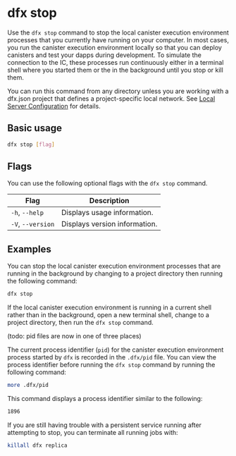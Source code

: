 # dfx stop

Use the `dfx stop` command to stop the local canister execution environment processes that you currently have running on your computer. In most cases, you run the canister execution environment locally so that you can deploy canisters and test your dapps during development. To simulate the connection to the IC, these processes run continuously either in a terminal shell where you started them or the in the background until you stop or kill them.

You can run this command from any directory unless you are working with a dfx.json project that defines a project-specific local network.  See [Local Server Configuration](dfx-start.md#local-server-configuration) for details.

## Basic usage

``` bash
dfx stop [flag]
```

## Flags

You can use the following optional flags with the `dfx stop` command.

| Flag              | Description                   |
|-------------------|-------------------------------|
| `-h`, `--help`    | Displays usage information.   |
| `-V`, `--version` | Displays version information. |

## Examples

You can stop the local canister execution environment processes that are running in the background by changing to a project directory then running the following command:

``` bash
dfx stop
```

If the local canister execution environment is running in a current shell rather than in the background, open a new terminal shell, change to a project directory, then run the `dfx stop` command.

(todo: pid files are now in one of three places)

The current process identifier (`pid`) for the canister execution environment process started by `dfx` is recorded in the `.dfx/pid` file. You can view the process identifier before running the `dfx stop` command by running the following command:

``` bash
more .dfx/pid
```

This command displays a process identifier similar to the following:

``` bash
1896
```

If you are still having trouble with a persistent service running after attempting to stop, you can terminate all running jobs with:

``` bash
killall dfx replica
```
